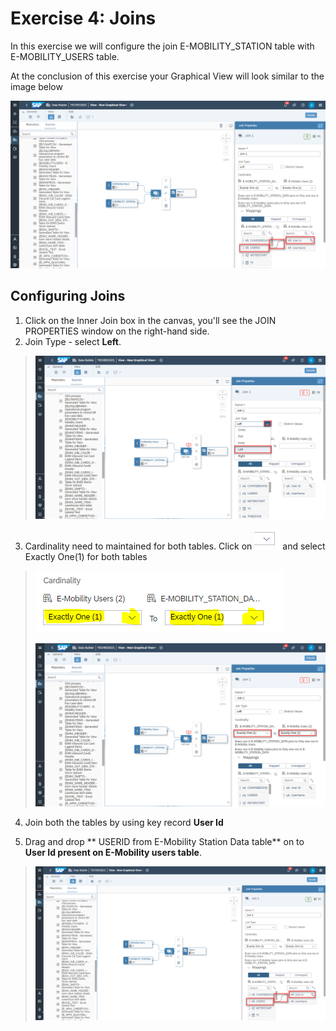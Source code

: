 # Exercise 4: Joins

In this exercise we will configure the join E-MOBILITY_STATION table with E-MOBILITY_USERS table.

At the conclusion of this exercise your Graphical View will look similar to the image below

![](Images/joinimage/image5.png)



## **Configuring Joins**

1.  Click on the Inner Join box in the canvas, you'll see the JOIN PROPERTIES window on the right-hand side.
2.  Join Type - select **Left**.

> ![](Images/joinimage/image1.png)

3.  Cardinality need to maintained for both tables. Click on ![](Images/joinimage/image2.png) and select Exactly One(1) for both tables

> ![](Images/joinimage/image3.png)
>
> ![](Images/joinimage/image4.png)

4.  Join both the tables by using key record **User Id**

5.  Drag and drop ** USERID from E-Mobility Station Data table** on to **User Id present on E-Mobility users table**.

> ![](Images/joinimage/image5.png)
